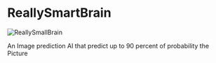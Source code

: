 # ReallySmartBrain

![ReallySmallBrain](https://github.com/baafbass/ReallySmartBrain/assets/98693906/44f89dbc-9b80-4d87-9209-a199fce18fdc)

An Image prediction AI that predict up to 90 percent of probability the Picture

